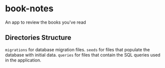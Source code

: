 # book-notes
An app to review the books you've read

## Directories Structure
`migrations` for database migration files.
`seeds` for files that populate the database with initial data.
`queries` for files that contain the SQL queries used in the application.

